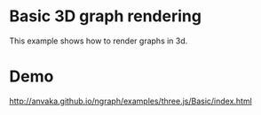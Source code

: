 # Basic 3D graph rendering

This example shows how to render graphs in 3d.

# Demo

http://anvaka.github.io/ngraph/examples/three.js/Basic/index.html
